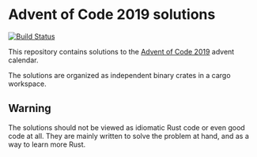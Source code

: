 # Advent of Code 2019 solutions

[![Build Status](https://travis-ci.com/zayenz/advent-of-code-2019.svg?branch=master)](https://travis-ci.com/zayenz/advent-of-code-2019)

This repository contains solutions to the [Advent of Code 2019](http://adventofcode.com/2019) 
advent calendar.

The solutions are organized as independent binary crates in a cargo
workspace.

## Warning

The solutions should not be viewed as idiomatic Rust code or even good code 
at all. They are mainly written to solve the problem at hand, and as a way
to learn more Rust. 
